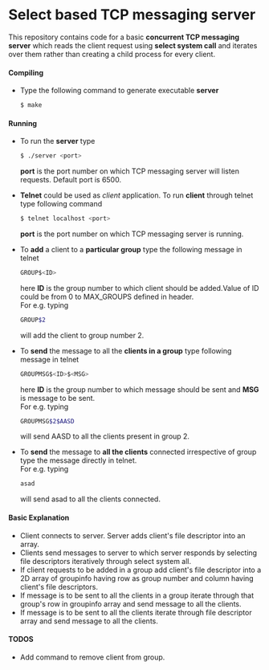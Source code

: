 # Select based TCP messaging server
This repository contains code for a basic **concurrent TCP messaging server** which reads the client request using **select system call** and iterates over them rather than creating a child process for every client.

#### Compiling
* Type the following command to generate executable __server__  

	``` sh
	$ make
	```
	
	
	
#### Running
* To run the __server__ type 
	
	``` sh
	$ ./server <port>
	```  
	
	**port** is the port number on which TCP messaging server will listen requests. Default port is 6500.

* **Telnet** could be used as *client* application. To run **client** through telnet type following command 
	
	``` sh
	$ telnet localhost <port>
	```  
	
	**port** is the port number on which TCP messaging server is running.
	
* To **add** a client to a **particular group** type the following message in telnet    
	
	```sh
	GROUP$<ID>
	```  
	
	here **ID** is the group number to which client should be added.Value of ID could be from 0 to MAX_GROUPS defined in header.  
	For e.g. typing    
	
	```sh
	GROUP$2
	```  
	
	will add the client to group number 2.
	
* To **send** the message to all the **clients in a group** type following message in telnet    

	```sh
	GROUPMSG$<ID>$<MSG>
	```  
	
	here **ID** is the group number to which message should be sent and **MSG** is message to be sent.  
	For e.g. typing  
	
	```sh
	GROUPMSG$2$AASD
	```  
	
	will send AASD to all the clients present in group 2.
	
* To **send** the message to **all the clients** connected irrespective of group type the message directly in telnet.  
For e.g. typing    

	```sh
	asad
	```  
	
	will send asad to all the clients connected.    

#### Basic Explanation
* Client connects to server. Server adds client's file descriptor into an array.
* Clients send messages to server to which server responds by selecting file descriptors iteratively through select system all.
* If client requests to be added in a group add client's file descriptor into a 2D array of groupinfo having row as group number and column having client's file descriptors.
* If message is to be sent to all the clients in a group iterate through that group's row in groupinfo array and send message to all the clients.
* If message is to be sent to all the clients iterate through file descriptor array and send message to all the clients.  


#### TODOS
* Add command to remove client from group.
